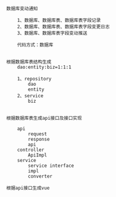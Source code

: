 
    数据库变动通知
    
        1、数据库、数据库表、数据库表字段记录
        2、数据库、数据库表、数据库表字段变更日志
        3、数据库、数据库表字段变动推送
        
        代码方式：数据库
        
    
    根据数据库表结构生成 
        dao:entity:biz=1:1:1
        
        1、repository
            dao
            entity
        2、service
            biz
            
            
    根据数据库表生成api接口及接口实现
    
        api
            request
            response
            api
        controller
            ApiImpl
        service
            service interface
            impl
            converter
            
    根据api接口生成vue